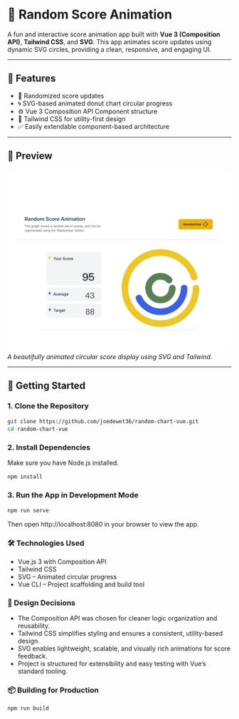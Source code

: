 # 🎯 Random Score Animation

A fun and interactive score animation app built with **Vue 3 (Composition API)**, **Tailwind CSS**, and **SVG**. This app animates score updates using dynamic SVG circles, providing a clean, responsive, and engaging UI.

---

## 🌟 Features

- 🎲 Randomized score updates  
- 🌀 SVG-based animated donut chart circular progress  
- ⚙️ Vue 3 Composition API Component structure  
- 🎨 Tailwind CSS for utility-first design  
- ✅ Easily extendable component-based architecture  

---

## 📸 Preview

![screenshot](./public/screen.png)  
*A beautifully animated circular score display using SVG and Tailwind.*

---

## 🚀 Getting Started

### 1. Clone the Repository

```bash
git clone https://github.com/joedewet36/random-chart-vue.git
cd random-chart-vue
```
### 2. Install Dependencies
Make sure you have Node.js installed.
```bash    
npm install
```
### 3. Run the App in Development Mode
```bash    
npm run serve
```
Then open http://localhost:8080 in your browser to view the app.

### 🛠️ Technologies Used
- Vue.js 3 with Composition API 
- Tailwind CSS
- SVG – Animated circular progress
- Vue CLI – Project scaffolding and build tool

### 🧠 Design Decisions
- The Composition API was chosen for cleaner logic organization and reusability.
- Tailwind CSS simplifies styling and ensures a consistent, utility-based design.
- SVG enables lightweight, scalable, and visually rich animations for score feedback.
- Project is structured for extensibility and easy testing with Vue’s standard tooling.

### 📦 Building for Production
```bash    
npm run build
```